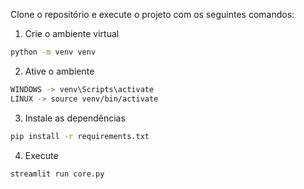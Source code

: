 
Clone o repositório e execute o projeto com os seguintes comandos:

1) Crie o ambiente virtual
```bash
python -m venv venv

```

2) Ative o ambiente
```bash
WINDOWS -> venv\Scripts\activate
LINUX -> source venv/bin/activate
```

3) Instale as dependências
```bash
pip install -r requirements.txt
```

4) Execute
```bash
streamlit run core.py
```
